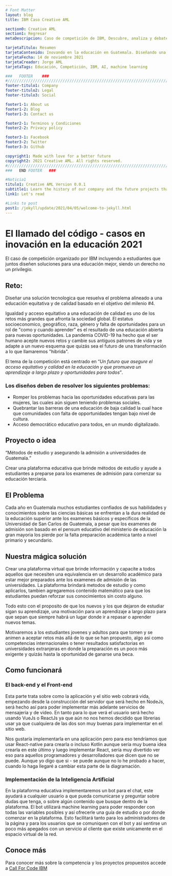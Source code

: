 ```yaml
---
# Font Matter
layout: blog
title: IBM Caso Creative AML

section0: Creative AML
section1: Regresar
metaDescripcion: Caso de competición de IBM, Descubre, analiza y debate conmigo sobre mi proyecto de inovación de la educación de Guatemala utilizando tecnologías de IBM.

tarjetaTitulo: Resumen
tarjetaContenido: Inovando en la educación en Guatemala. Diseñando una solución inovativa y tecnologica que ayude a resolver o alinearse al problema de una educación accesible, equitativa y de calidad para todos.
tarjetaFecha: 14 de noviembre 2021
tarjetaCreador: Jorge AML
tarjetaTags: Educación, Competición, IBM, AI, machine learning

###   FOOTER    ###
#//////////////////////////////////////////////////////////////////////////////
footer-titulo1: Company
footer-titulo2: Legal
footer-titulo3: Social

footer1-1: About us
footer1-2: Blog
footer1-3: Contact us

footer2-1: Terminos y Condiciones
footer2-2: Privacy policy

footer3-1: Facebook
footer3-2: Twitter
footer3-3: Github

copyright1: Made with love for a better future
copyright2: 2021 Creative AML. All rights reserved. 
#//////////////////////////////////////////////////////////////////////////////
###   END FOOTER   ###

#Noticia1
titulo1: Creative AML Version 0.0.1
subtitle1: Learn the history of our company and the future projects that we are working on. Many of this projects will be an open source and others for clients will be private, come and check what we have!
link1: Let's read

#Links to post
post1: /jekyll/update/2021/04/05/welcome-to-jekyll.html
---
```

<h1>El llamado del código - casos en inovación en la educación 2021</h1>
<p>El caso de competición organizado por IBM incluyendo a estudiantes que juntos diseñen soluciones para una educación mejor, siendo un derecho no un privilegio.</p>
<h2>Reto:</h2>
<p>Diseñar una solución tecnologica que resuelva el problema alineado a una educación equitativa y de calidad basado en el objetivo del milenio #4.</p>
<p>Igualdad y acceso equitativo a una educación de calidad es uno de los retos más grandes que afronta la sociedad global. El estatus socioeconomico, geográfico, raza, género y falta de oportunidades para un rol de "como y cuando aprender" es el resultado de una educación abierta para nuevas oportunidades. La pandemia COVID-19 ha hecho que el ser humano acepte nuevos retos y cambie sus antiguos patrones de vida y se adapte a un nuevo esquema que quizás sea el futuro de una transformación a lo que llamaremos "hibrida".</p>
<p>El tema de la competición está centrado en <q><i>Un futuro que asegure el acceso equitativo y calidad en la educación y que promueva un aprendizaje a largo plazo y oportunidades para todos</i></q>.</p>
<h3>Los diseños deben de resolver los siguientes problemas:</h3>
<ul>
<li>Romper los problemas hacia las oportunidades educativas para las mujeres, las cuales aún siguen teniendo problemas sociales.</li>
<li>Quebrantar las barreras de una educación de baja calidad la cual hace que comunidades con falta de opportunidades tengan bajo nivel de cultura.</li>
<li>Acceso democrático educativo para todos, en un mundo digitalizado.</li>
</ul>
<h2>Proyecto o idea</h2>
<p><q>Métodos de estudio y asegurando la admisión a universidades de Guatemala.</q></p>
<p>Crear una plataforma educativa que brinde métodos de estudio y ayude a estudiantes a preparse para los examenes de admisión para comenzar su educación terciaria.</p>
<h2>El Problema</h2>
<p>Cada año en Guatemala muchos estudiantes confiados de sus habilidades y conocimientos sobre las ciencias básicas se enfrentan a la dura realidad de la educación superior ante los examenes básicos y específicos de la Universidad de San Carlos de Guatemala, a pesar que los examenes de admisión son basado en el pensum educativo del ministerio de educación la gran mayoria los pierde por la falta preparación académica tanto a nivel primario y secundario. </p>
<h2>Nuestra mágica solución</h2>
<p>Crear una plataforma virtual que brinde información y capacite a todos aquellos que necesiten una equivalencia en un desarrollo académico para estar mejor preparados ante los examenes de admisión de las universidades. La plataforma brindará metodos de estudio y como aplicarlos, tambien agregaremos contenido matemático para que los estudiantes puedan reforzar sus conocimientos sin costo alguno.</p>
<p>Todo esto con el proposito de que los nuevos y los que dejaron de estudiar sigan su aprendizaje, una motivación para un aprendizaje a largo plazo para que sepan que siempre habrá un lugar donde ir a repasar o aprender nuevos temas.</p>
<p>Motivaremos a los estudiantes jovenes y adultos para que tomen y se animen a aceptar retos más allá de lo que se han propuesto, algo asi como competencias internacionales o tener resultados satisfactorias en universidades extranjeras en donde la preparación es un poco más exigente y quizás hasta la oportunidad de ganarse una beca.</p>
<h2>Como funcionará</h2>
<h3>El back-end y el Front-end</h3>
<p>Esta parte trata sobre como la aplicación y el sitio web cobrará vida, empezando desde la construcción del servidor que será hecho en NodeJs, será hecho así para poder implementar más adelante servicios de mensajeria y de video. En tanto para lo que verá el usuario será hecho usando VueJs o ReactJs ya que aún no nos hemos decidido que librerias usar ya que cualquiera de las dos son muy buenas para implementar en el sitio web.</p>
<p>Nos gustaría implementarla en una aplicación pero para eso tendríamos que usar React-native para crearla o incluso Kotlin aunque sería muy buena idea crearla en este último y luego implementar React, sería muy divertido ver eso para aquellos programadores y desarrolladores que dicen que no se puede. Aunque yo digo que si - se puede aunque no lo he probado a hacer, cuando lo haga llegaré a cambiar esta parte de la diagramación.</p>
<h3>Implementación de la Inteligencia Artificial</h3>
<p>En la plataforma educativa implementaremos un bot para el chat, este ayudará a cualquier usuario a que pueda comunicarse y preguntar sobre dudas que tenga, o sobre algún contenido que busque dentro de la plataforma. El bot utilizará machine learning para poder responder con todas las variables posibles y así ofrecerle una guía de estudio o por donde comenzar en la plataforma. Esto facilitará tanto para los administradores de la página y para los usuarios que se comuniquen con el bot y así sentirse un poco más apegados con un servicio al cliente que existe unicamente en el espacio virtual de la red.</p>
<h2>Conoce más</h2>
<p>Para conocer más sobre la competencia y los proyectos propuestos accede a <a href="https://callforcode-platform.bemyapp.com/#/event">Call For Code IBM</a></p>
